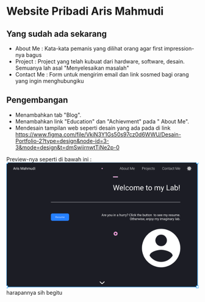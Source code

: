 # Website Pribadi Aris Mahmudi

## Yang sudah ada sekarang
- About Me : Kata-kata pemanis yang dilihat orang agar first impression-nya bagus
- Project : Project yang telah kubuat dari hardware, software, desain. Semuanya lah asal "Menyelesaikan masalah"
- Contact Me : Form untuk mengirim email dan link sosmed bagi orang yang ingin menghubungiku

## Pengembangan
- Menambahkan tab "Blog".
- Menambahkan link "Education" dan "Achievment" pada " About Me".
- Mendesain tampilan web seperti desain yang ada pada di link https://www.figma.com/file/VkiN3Y1Gs50s97cz0d6WWU/Desain-Portfolio-2?type=design&node-id=3-3&mode=design&t=dmSwiirnwtTiNe2p-0

Preview-nya seperti di bawah ini : 
![preview img](/preview.png)
harapannya sih begitu
